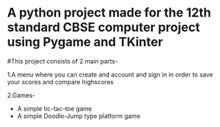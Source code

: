 A python project made for the 12th standard CBSE computer project using Pygame and TKinter
===
#This project consists of 2 main parts-

1.A menu where you can create and account and sign in in order to save your scores and compare highscores

2.Games- 
* A simple tic-tac-toe game 
* A simple Doodle-Jump type platform game
